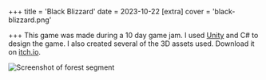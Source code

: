 +++
title = 'Black Blizzard'
date = 2023-10-22
[extra]
cover = 'black-blizzard.png'

+++
This game was made during a 10 day game jam. I used [Unity](https://unity.com/) and C# to design the game. I also created several of the 3D assets used. Download it on [itch.io](https://jammmz.itch.io/black-blizzard).

![Screenshot of forest segment](/img/cover/black-blizzard-2.png)
